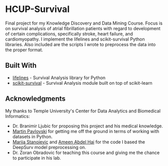 # HCUP-Survival

Final project for my Knowledge Discovery and Data Mining Course. Focus is on survival analysis of atrial fibrillation patients with regard to development of certain complications, specifically stroke, heart failure, and cardiomyopathy. I implement the lifelines and scikit-survival Python libraries. Also included are the scripts I wrote to preprocess the data into the proper format.

## Built With

* [lifelines](https://lifelines.readthedocs.io/en/latest/) - Survival Analysis library for Python
* [scikit-survival](https://scikit-survival.readthedocs.io/en/latest/index.html) - Survival Analysis module built on top of scikit-learn

## Acknowledgments

My thanks to Temple University's Center for Data Analytics and Biomedical Informatics:
* Dr. Branimir Ljubic for proposing this project and his medical knowledge.
* [Martin Pavlovski](http://www.cs.manu.edu.mk/people/students/martin-pavlovski) for getting me off the ground in terms of working with datasets in Python.
* [Marija Stanojevic](https://marija-stanojevic.github.io/) and [Ameen Abdel Hai](https://ameenabdelhai.net/) for the code I based the DeepSurv model preprocessing on.
* Dr. Zoran Obradovic for teaching this course and giving me the chance to participate in his lab.

